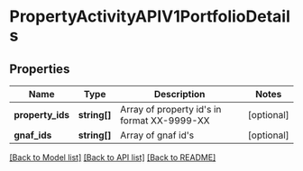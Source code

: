 # PropertyActivityAPIV1PortfolioDetails

## Properties
Name | Type | Description | Notes
------------ | ------------- | ------------- | -------------
**property_ids** | **string[]** | Array of property id&#x27;s in format XX-9999-XX | [optional] 
**gnaf_ids** | **string[]** | Array of gnaf id&#x27;s | [optional] 

[[Back to Model list]](../../README.md#documentation-for-models) [[Back to API list]](../../README.md#documentation-for-api-endpoints) [[Back to README]](../../README.md)

